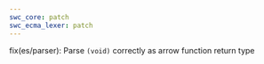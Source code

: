 ```yaml
---
swc_core: patch
swc_ecma_lexer: patch
---
```


fix(es/parser): Parse `(void)` correctly as arrow function return type
